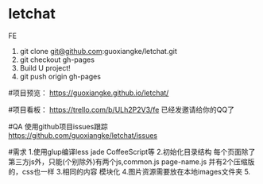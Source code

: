 # letchat
FE
1. git clone git@github.com:guoxiangke/letchat.git
2. git checkout gh-pages
3. Build U project!
4. git push origin gh-pages

#项目预览：
https://guoxiangke.github.io/letchat/

#项目看板：
https://trello.com/b/ULh2P2V3/fe
已经发邀请给你的QQ了

#QA 使用github项目issues跟踪
https://github.com/guoxiangke/letchat/issues

#需求
1.使用glup编译less jade CoffeeScript等
2.初始化目录结构 每个页面除了第三方js外，只能(个别除外)有两个js,common.js page-name.js 并有2个压缩版的，css也一样
3.相同的内容 模块化
4.图片资源需要放在本地images文件夹
5.
